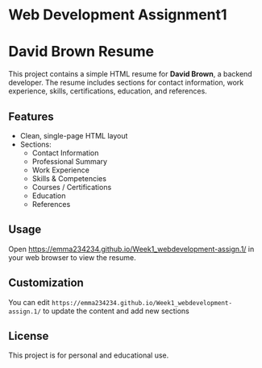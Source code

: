# Web Development Assignment1
# David Brown Resume

This project contains a simple HTML resume for **David Brown**, a backend developer. The resume includes sections for contact information, work experience, skills, certifications, education, and references.

## Features

- Clean, single-page HTML layout
- Sections:
  - Contact Information
  - Professional Summary
  - Work Experience
  - Skills & Competencies
  - Courses / Certifications
  - Education
  - References

## Usage

Open https://emma234234.github.io/Week1_webdevelopment-assign.1/ in your web browser to view the resume.

## Customization

You can edit `https://emma234234.github.io/Week1_webdevelopment-assign.1/` to update the content and add new sections

## License

This project is for personal and educational use.
